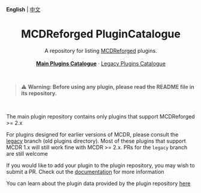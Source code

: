 **English** | [中文](readme_cn.md)

<h1 align="center"> MCDReforged PluginCatalogue</h1>

<p align="center"> 
  A repository for listing <a href="https://github.com/Fallen-Breath/MCDReforged">MCDReforged</a> plugins.
  <br>
  <br>
  <a href="https://github.com/MCDReforged/PluginCatalogue/blob/catalogue/readme.md"><strong>Main Plugins Catalogue</strong></a> 
  ·
  <a href="https://github.com/MCDReforged/PluginCatalogue/blob/legacy/readme.md">Legacy Plugins Catalogue</a> 
</p>
<br>

> ⚠️ **Warning: Before using any plugin, please read the README file in its repository.**

<br>

The main plugin repository contains only plugins that support MCDReforged >= 2.x

For plugins designed for earlier versions of MCDR, please consult the [legacy](https://github.com/MCDReforged/PluginCatalogue/tree/legacy) branch (old plugins directory). Most of these plugins that support MCDR 1.x will still work fine with MCDR >= 2.x. PRs for the `legacy` branch are still welcome

If you would like to add your plugin to the plugin repository, you may wish to submit a PR. Check out the [documentation](https://mcdreforged.readthedocs.io/en/latest/plugin_dev/plugin_catalogue.html) for more information

You can learn about the plugin data provided by the plugin repository [here](https://github.com/MCDReforged/PluginCatalogue/tree/meta)

